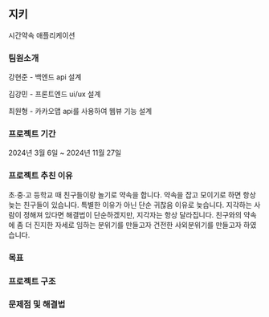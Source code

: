 ## 지키

시간약속 애플리케이션


### 팀원소개

강현준 - 백엔드 api 설계

김강민 - 프론트엔드 ui/ux 설계

최원형 - 카카오맵 api를 사용하여 웹뷰 기능 설계


### 프로젝트 기간

2024년 3월 6일 ~ 2024년 11월 27일


### 프로젝트 추친 이유

초∙중∙고 등학교 때 친구들이랑 놀기로 약속을 합니다. 약속을 잡고 모이기로 하면 항상 늦는 친구들이 있습니다. 특별한 이유가 아닌 단순 귀찮음 이유로 늦습니다. 지각하는 사람이 정해져 있다면 해결법이 단순하겠지만, 지각자는 항상 달라집니다. 친구와의 약속에 좀 더 진지한 자세로 임하는 분위기를 만들고자 건전한 사외분위기를 만들고자 하였습니다.
### 목표

### 프로젝트 구조

### 문제점 및 해결법
